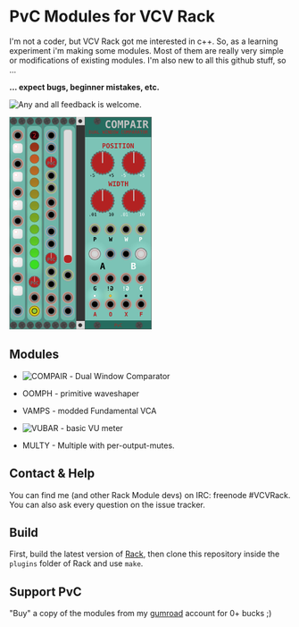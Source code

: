 
# PvC Modules for VCV Rack

I'm not a coder, but VCV Rack got me interested in c++.
So, as a learning experiment i'm making some modules.
Most of them are really very simple or modifications of existing modules.
I'm also new to all this github stuff, so ...


**... expect bugs, beginner mistakes, etc.**

![Any and all feedback is welcome.](https://github.com/phdsg/PvC/issues)



![All Modules](/images/AllModules.png?raw=true "All Modules")

## Modules
* ![COMPAIR](https://github.com/phdsg/PvC/wiki/Compair) - Dual Window Comparator

* OOMPH - primitive waveshaper
* VAMPS - modded Fundamental VCA
* ![VUBAR](https://github.com/phdsg/PvC/wiki/VuBar) - basic VU meter
* MULTY - Multiple with per-output-mutes.

## Contact & Help

You can find me (and other Rack Module devs) on IRC: freenode #VCVRack.
You can also ask every question on the issue tracker.


## Build

First, build the latest version of [Rack](https://github.com/VCVRack/Rack), then clone this repository inside the `plugins` folder of Rack and use `make`.

## Support PvC

"Buy" a copy of the modules from my [gumroad](https://gumroad.com/l/kXPIO) account for 0+ bucks ;)
